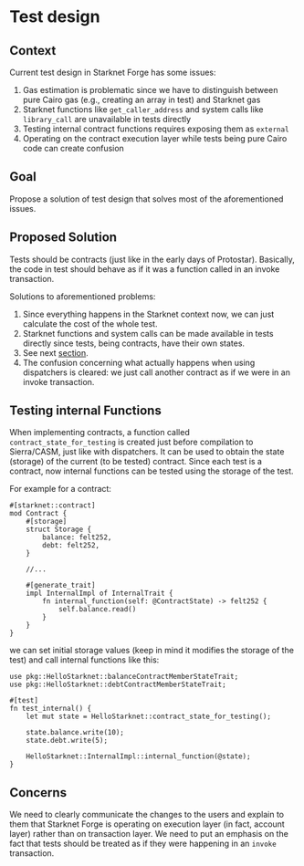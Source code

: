 # Test design

## Context

Current test design in Starknet Forge has some issues:
1. Gas estimation is problematic since we have to distinguish between pure Cairo gas
(e.g., creating an array in test) and Starknet gas
2. Starknet functions like `get_caller_address` and system calls like `library_call` are unavailable in tests directly 
3. Testing internal contract functions requires exposing them as `external`
4. Operating on the contract execution layer while tests being pure Cairo code can create confusion

## Goal

Propose a solution of test design that solves most of the aforementioned issues.

## Proposed Solution

Tests should be contracts (just like in the early days of Protostar).
Basically, the code in test should behave as if it was a function called in an invoke transaction.

Solutions to aforementioned problems:
1. Since everything happens in the Starknet context now, we can just calculate the cost of the whole test. 
2. Starknet functions and system calls can be made available in tests directly since tests, being contracts, have their own states.
3. See next [section](#testing-internal-functions).
4. The confusion concerning what actually happens when using dispatchers is cleared: we just call another contract as if we were in an invoke transaction.

## Testing internal Functions

When implementing contracts, a function called `contract_state_for_testing` is created just before compilation to Sierra/CASM, just like with dispatchers.
It can be used to obtain the state (storage) of the current (to be tested) contract. Since each test is a contract, now internal functions can be tested
using the storage of the test.

For example for a contract:

```cairo
#[starknet::contract]
mod Contract {
    #[storage]
    struct Storage {
        balance: felt252, 
        debt: felt252,
    }
    
    //...
    
    #[generate_trait]
    impl InternalImpl of InternalTrait {
        fn internal_function(self: @ContractState) -> felt252 {
            self.balance.read()
        }
    }
}
```

we can set initial storage values (keep in mind it modifies the storage of the test) and call internal functions like this:

```cairo
use pkg::HelloStarknet::balanceContractMemberStateTrait;
use pkg::HelloStarknet::debtContractMemberStateTrait;

#[test]
fn test_internal() {
    let mut state = HelloStarknet::contract_state_for_testing();

    state.balance.write(10);
    state.debt.write(5);
    
    HelloStarknet::InternalImpl::internal_function(@state);
}
```

## Concerns

We need to clearly communicate the changes to the users and explain to them that Starknet Forge is operating on
execution layer (in fact, account layer) rather than on transaction layer. We need to put an emphasis on the fact
that tests should be treated as if they were happening in an `invoke` transaction.
